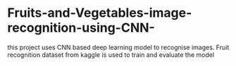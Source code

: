 # Fruits-and-Vegetables-image-recognition-using-CNN-

this project uses CNN based deep learning model to recognise images. Fruit recognition dataset from kaggle is used to train and evaluate the model
